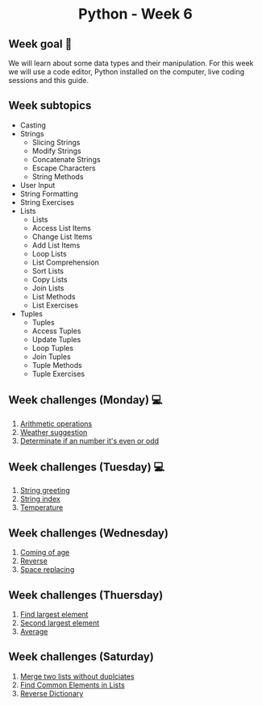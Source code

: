 <h1 align="center">Python - Week 6</h1>

## Week goal 🏁

<p>We will learn about some data types and their manipulation. For this week we will use a code editor, Python installed on the computer, live coding sessions and this guide.</p>

## Week subtopics

- Casting
- Strings
  - Slicing Strings
  - Modify Strings
  - Concatenate Strings
  - Escape Characters
  - String Methods
- User Input
- String Formatting
- String Exercises
- Lists
  - Lists
  - Access List Items
  - Change List Items
  - Add List Items
  - Loop Lists
  - List Comprehension
  - Sort Lists
  - Copy Lists 
  - Join Lists
  - List Methods
  - List Exercises
- Tuples
  - Tuples
  - Access Tuples
  - Update Tuples
  - Loop Tuples
  - Join Tuples
  - Tuple Methods
  - Tuple Exercises

## Week challenges (Monday) 💻
1. [Arithmetic operations](./challenges/e00/desc)
2. [Weather suggestion](./challenges/e01/desc)
3. [Determinate if an number it's even or odd](./challenges/e02/desc)

## Week challenges (Tuesday) 💻
1. [String greeting](./challenges/e03/desc)
2. [String index](./challenges/e04/desc)
3. [Temperature](./challenges/e05/desc)

## Week challenges (Wednesday)
1. [Coming of age](./challenges/e06/desc)
2. [Reverse](./challenges/e07/desc)
3. [Space replacing](./challenges/e08/desc)

## Week challenges (Thuersday)
1. [Find largest element](./challenges/e09/desc)
2. [Second largest element](./challenges/e10/desc)
3. [Average](./challenges/e11/desc)

## Week challenges (Saturday)
1. [Merge two lists without duplciates](./challenges/e12/desc)
2. [Find Common Elements in Lists](./challenges/e13/desc)
3. [Reverse Dictionary](./challenges/e14/desc)
